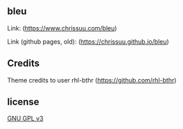 ## bleu
Link: (https://www.chrissuu.com/bleu)

Link (github pages, old): (https://chrissuu.github.io/bleu)

## Credits
Theme credits to user rhl-bthr (https://github.com/rhl-bthr)

## license
[GNU GPL v3](LICENSE)
